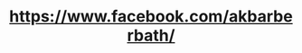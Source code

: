 ---
title: "https://www.facebook.com/akbarberbath/"
url: /bath/https-www-facebook-com-akbarberbath/
shop: convenience
---